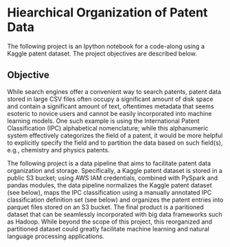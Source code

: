 # Hiearchical Organization of Patent Data
The following project is an Ipython notebook for a code-along using a Kaggle patent dataset. The project objectives are described below.

## Objective
While search engines offer a convenient way to search patents, patent data stored in large CSV files often occupy a significant amount of disk space and contain a significant amount of text, oftentimes metadata that seems esoteric to novice users and cannot be easily incorporated into machine learning models. One such example is using the International Patent Classification (IPC) alphabetical nomenclature; while this alphanumeric system effectively categorizes the field of a patent, it would be more helpful to explicitly specify the field and to partition the data based on such field(s), e.g., chemistry and physics patents.

The following project is a data pipeline that aims to facilitate patent data organization and storage. Specifically, a Kaggle patent dataset is stored in a public S3 bucket; using AWS IAM credentials, combined with PySpark and pandas modules, the data pipeline normalizes the Kaggle patent dataset (see below), maps the IPC classification using a manually annotated IPC classification definition set (see below) and organizes the patent entries into parquet files stored on an S3 bucket. The final product is a paritioned dataset that can be seamlessly incorporated with big data frameworks such as Hadoop. While beyond the scope of this project, this reorganized and partitioned dataset could greatly facilitate machine learning and natural language processing applications.
